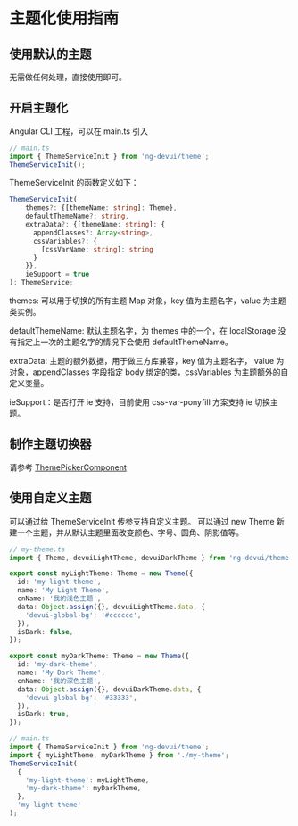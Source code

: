 # 主题化使用指南

## 使用默认的主题

无需做任何处理，直接使用即可。

## 开启主题化

Angular CLI 工程，可以在 main.ts 引入

```typescript
// main.ts
import { ThemeServiceInit } from 'ng-devui/theme';
ThemeServiceInit();
```

ThemeServiceInit 的函数定义如下：

```typescript
ThemeServiceInit(
    themes?: {[themeName: string]: Theme},
    defaultThemeName?: string,
    extraData?: {[themeName: string]: {
      appendClasses?: Array<string>,
      cssVariables?: {
        [cssVarName: string]: string
      }
    }},
    ieSupport = true
): ThemeService;
```

themes: 可以用于切换的所有主题 Map 对象，key 值为主题名字，value 为主题类实例。

defaultThemeName: 默认主题名字，为 themes 中的一个，在 localStorage 没有指定上一次的主题名字的情况下会使用 defaultThemeName。

extraData: 主题的额外数据，用于做三方库兼容，key 值为主题名字， value 为对象，appendClasses 字段指定 body 绑定的类，cssVariables 为主题额外的自定义变量。

ieSupport：是否打开 ie 支持，目前使用 css-var-ponyfill 方案支持 ie 切换主题。

## 制作主题切换器

请参考 [ThemePickerComponent](https://github.com/DevCloudFE/ng-devui/blob/master/devui-commons/src/header/theme-picker/theme-picker.component.ts)

## 使用自定义主题

可以通过给 ThemeServiceInit 传参支持自定义主题。
可以通过 new Theme 新建一个主题，并从默认主题里面改变颜色、字号、圆角、阴影值等。

```typescript
// my-theme.ts
import { Theme, devuiLightTheme, devuiDarkTheme } from 'ng-devui/theme';

export const myLightTheme: Theme = new Theme({
  id: 'my-light-theme',
  name: 'My Light Theme',
  cnName: '我的浅色主题',
  data: Object.assign({}, devuiLightTheme.data, {
    'devui-global-bg': '#cccccc',
  }),
  isDark: false,
});

export const myDarkTheme: Theme = new Theme({
  id: 'my-dark-theme',
  name: 'My Dark Theme',
  cnName: '我的深色主题',
  data: Object.assign({}, devuiDarkTheme.data, {
    'devui-global-bg': '#33333',
  }),
  isDark: true,
});
```

```typescript
// main.ts
import { ThemeServiceInit } from 'ng-devui/theme';
import { myLightTheme, myDarkTheme } from './my-theme';
ThemeServiceInit(
  {
    'my-light-theme': myLightTheme,
    'my-dark-theme': myDarkTheme,
  },
  'my-light-theme'
);
```
